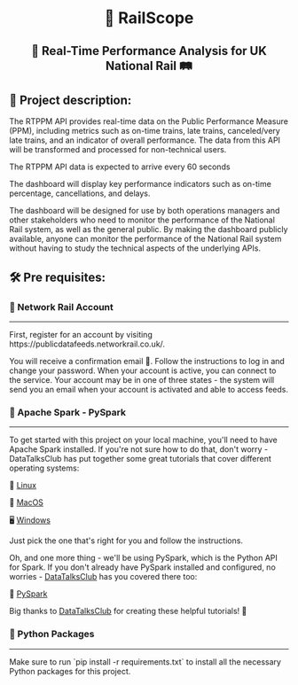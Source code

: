 <h1 align='center'>
🚂 RailScope 
</h1>
<h2 align='center'>
🚦 Real-Time Performance Analysis for UK National Rail 🛤️
</h2>

<h2> 📝 Project description: </h2>

The RTPPM API provides real-time data on the Public Performance Measure (PPM), including metrics such as on-time trains, late trains, canceled/very late trains, and an indicator of overall performance. The data from this API will be transformed and processed for non-technical users.

The RTPPM API data is expected to arrive every 60 seconds

The dashboard will display key performance indicators such as on-time percentage, cancellations, and delays.

The dashboard will be designed for use by both operations managers and other stakeholders who need to monitor the performance of the National Rail system, as well as the general public. By making the dashboard publicly available, anyone can monitor the performance of the National Rail system without having to study the technical aspects of the underlying APIs.


<h2> 🛠️ Pre requisites: </h2>

<h3> 📡 Network Rail Account </h3>
<hr>
First, register for an account by visiting https://publicdatafeeds.networkrail.co.uk/. 
<br> 

You will receive a confirmation email 📧. Follow the instructions to log in and change your password. When your account is active, you can connect to the service. Your account may be in one of three states - the system will send you an email when your account is activated and able to access feeds.


<h3> 🚀 Apache Spark - PySpark </h3>
<hr>
To get started with this project on your local machine, you'll need to have Apache Spark installed. If you're not sure how to do that, don't worry - DataTalksClub has put together some great tutorials that cover different operating systems:

🐧 [Linux](https://github.com/DataTalksClub/data-engineering-zoomcamp/blob/main/week_5_batch_processing/setup/linux.md)

🍎 [MacOS](https://github.com/DataTalksClub/data-engineering-zoomcamp/blob/main/week_5_batch_processing/setup/macos.md)

🖥️ [Windows](https://github.com/DataTalksClub/data-engineering-zoomcamp/blob/main/week_5_batch_processing/setup/windows.md)

Just pick the one that's right for you and follow the instructions.

Oh, and one more thing - we'll be using PySpark, which is the Python API for Spark. If you don't already have PySpark installed and configured, no worries - [DataTalksClub](https://github.com/DataTalksClub) has you covered there too:

🐍 [PySpark](https://github.com/DataTalksClub/data-engineering-zoomcamp/blob/main/week_5_batch_processing/setup/pyspark.md)


Big thanks to [DataTalksClub](https://github.com/DataTalksClub) for creating these helpful tutorials! 👏

<h3> 🐍 Python Packages </h3>
<hr>
Make sure to run `pip install -r requirements.txt` to install all the necessary Python packages for this project.


